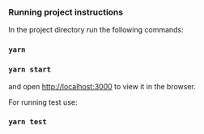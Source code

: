 
### Running project instructions

In the project directory run the following commands:

### `yarn`
### `yarn start`

and open [http://localhost:3000](http://localhost:3000) to view it in the browser.


For running test use:

### `yarn test`

